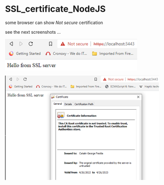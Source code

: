 # SSL_certificate_NodeJS

some browser can show *Not secure* certification 

see the next screenshots ... 

![alt screenshot_3443_test_ssl_server_response](screenshot_3443_test_ssl_server_response.png)

![alt screenshot_3443_test_ssl_server_certificate](screenshot_3443_test_ssl_server_certificate.png)
